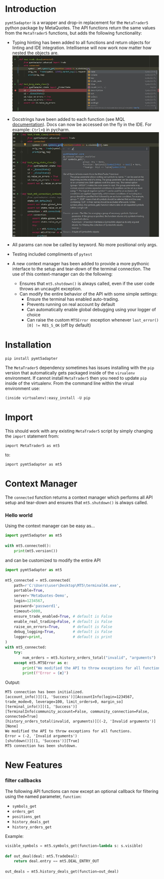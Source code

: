 # Introduction

`pymt5adapter` is a wrapper and drop-in replacement for the `MetaTrader5` python package by MetaQuotes. The API functions return the same values from the `MetaTrader5` functions, but adds the following functionality:

 - Typing hinting has been added to all functions and return objects for linting and IDE integration. Intellisense will now work now matter how nested the objects are. ![alt text][intellisence_screen]
 - Docstrings have been added to each function (see MQL [documentation](https://www.mql5.com/en/docs/integration/python_metatrader5)). Docs can now be accessed on the fly in the IDE. For example: `Ctrl+Q` in pycharm. ![alt text][docs_screen]
 - All params can now be called by keyword. No more positional only args.
 - Testing included compliments of `pytest`
 - A new context manager has been added to provide a more pythonic interface to the setup and tear-down of the terminal connection. The use of this context-manager can do the following: 
 
   - Ensures that `mt5.shutdown()` is always called, even if the user code throws an uncaught exception.
   - Can modify the entire behavior of the API with some simple settings:
      - Ensure the terminal has enabled auto-trading.
      - Prevents running on real account by default
      - Can automatically enable global debugging using your logger of choice
      - Can raise the custom `MT5Error `exception whenever `last_error()[0] != RES_S_OK` (off by default)


# Installation

    pip install pymt5adapter
 
The `MetaTrader5` dependency sometimes has issues installing with the `pip` version that automatically gets packaged inside of the `virualenv` environment. If cannot install `MetaTrader5` then you need to update `pip` inside of the virtualenv. From the command line within the virual environment use:

    (inside virtualenv):easy_install -U pip
   



# Import  
This should work with any existing `MetaTrader5` script by simply changing the `import` statement from:  
  
    import MetaTrader5 as mt5  
    
to:  
      
    import pymt5adapter as mt5  

# Context Manager

The `connected` function returns a context manager which performs all API setup and tear-down and ensures that `mt5.shutdown()` is always called. 

### Hello world
Using the context manager can be easy as...
```python
import pymt5adapter as mt5

with mt5.connected():
    print(mt5.version())
```
and can be customized to modify the entire API
```python
import pymt5adapter as mt5

mt5_connected = mt5.connected(
    path=r'C:\Users\user\Desktop\MT5\terminal64.exe',
    portable=True,
    server='MetaQuotes-Demo',
    login=1234567,
    password='password1',
    timeout=5000,
    ensure_trade_enabled=True, # default is False
    enable_real_trading=False, # default is False
    raise_on_errors=True,      # default is False
    debug_logging=True,        # default is False
    logger=print,              # default is print
)
with mt5_connected:
    try:
        num_orders = mt5.history_orders_total("invalid", "arguments")
    except mt5.MT5Error as e:
        print("We modified the API to throw exceptions for all functions.")
        print(f"Error = {e}")
```
Output:
```
MT5 connection has been initialized.
[account_info()][(1, 'Success')][AccountInfo(login=1234567, trade_mode=0, leverage=100, limit_orders=0, margin_so]
[terminal_info()][(1, 'Success')][TerminalInfo(community_account=False, community_connection=False, connected=True]
[history_orders_total(invalid, arguments)][(-2, 'Invalid arguments')][None]
We modified the API to throw exceptions for all functions.
Error = (-2, 'Invalid arguments')
[shutdown()][(1, 'Success')][True]
MT5 connection has been shutdown.
```

# New Features

### filter callbacks

The following API functions can now except an optional callback for filtering using the named parameter, `function`:
* `symbols_get`
* `orders_get`
* `positions_get`
* `history_deals_get`
* `history_orders_get`

Example:
```python
visible_symbols = mt5.symbols_get(function=lambda s: s.visible)

def out_deal(deal: mt5.TradeDeal):
    return deal.entry == mt5.DEAL_ENTRY_OUT

out_deals = mt5.history_deals_get(function=out_deal)
```

[intellisence_screen]: ./images/intellisense_screen.jpg "intellisence example"
[docs_screen]: ./images/docs_screen.jpg "quick docs example"
